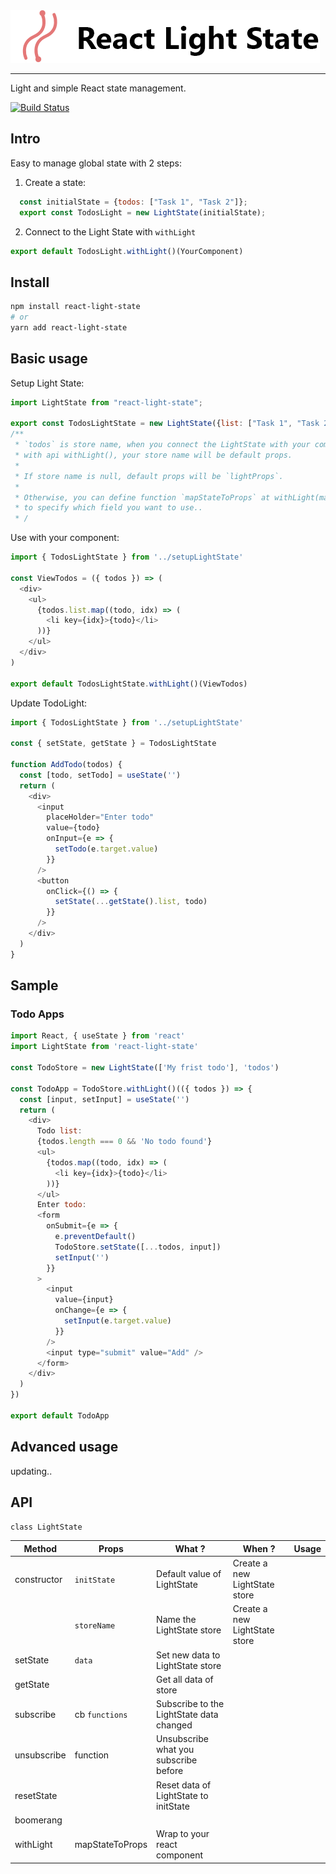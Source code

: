 <img src="https://raw.githubusercontent.com/fozg/react-light-state/dev/images/react-light-state-logo-github.png">

---

Light and simple React state management.

[![Build Status](https://fozg.visualstudio.com/react-light-state/_apis/build/status/fozg.react-light-state?branchName=master)](https://fozg.visualstudio.com/react-light-state/_build/latest?definitionId=13&branchName=master)

## Intro

Easy to manage global state with 2 steps:

1. Create a state:

```js
  const initialState = {todos: ["Task 1", "Task 2"]};
  export const TodosLight = new LightState(initialState);
```

2. Connect to the Light State with `withLight`

```js
export default TodosLight.withLight()(YourComponent)
```

## Install

```sh
npm install react-light-state
# or
yarn add react-light-state
```

## Basic usage

Setup Light State:

```js
import LightState from "react-light-state";

export const TodosLightState = new LightState({list: ["Task 1", "Task 2"]}, "todos");
/**
 * `todos` is store name, when you connect the LightState with your component
 * with api withLight(), your store name will be default props.
 *
 * If store name is null, default props will be `lightProps`.
 *
 * Otherwise, you can define function `mapStateToProps` at withLight(mapStateToProps)
 * to specify which field you want to use..
 * /
```

Use with your component:

```js
import { TodosLightState } from '../setupLightState'

const ViewTodos = ({ todos }) => (
  <div>
    <ul>
      {todos.list.map((todo, idx) => (
        <li key={idx}>{todo}</li>
      ))}
    </ul>
  </div>
)

export default TodosLightState.withLight()(ViewTodos)
```

Update TodoLight:

```js
import { TodosLightState } from '../setupLightState'

const { setState, getState } = TodosLightState

function AddTodo(todos) {
  const [todo, setTodo] = useState('')
  return (
    <div>
      <input
        placeHolder="Enter todo"
        value={todo}
        onInput={e => {
          setTodo(e.target.value)
        }}
      />
      <button
        onClick={() => {
          setState(...getState().list, todo)
        }}
      />
    </div>
  )
}
```

## Sample

### Todo Apps

```js
import React, { useState } from 'react'
import LightState from 'react-light-state'

const TodoStore = new LightState(['My frist todo'], 'todos')

const TodoApp = TodoStore.withLight()(({ todos }) => {
  const [input, setInput] = useState('')
  return (
    <div>
      Todo list:
      {todos.length === 0 && 'No todo found'}
      <ul>
        {todos.map((todo, idx) => (
          <li key={idx}>{todo}</li>
        ))}
      </ul>
      Enter todo:
      <form
        onSubmit={e => {
          e.preventDefault()
          TodoStore.setState([...todos, input])
          setInput('')
        }}
      >
        <input
          value={input}
          onChange={e => {
            setInput(e.target.value)
          }}
        />
        <input type="submit" value="Add" />
      </form>
    </div>
  )
})

export default TodoApp
```

## Advanced usage

updating..

## API

`class LightState`

| Method      | Props                       | What ?                                                    | When ?                        | Usage |
| ----------- | --------------------------- | --------------------------------------------------------- | ----------------------------- | ----- |
| constructor | `initState`                 | Default value of LightState                               | Create a new LightState store |       |
|             | `storeName`                 | Name the LightState store                                 | Create a new LightState store |       |
| setState    | `data`                      | Set new data to LightState store                          |                               |       |
| getState    |                             | Get all data of store                                     |                               |       |
| subscribe   | cb `functions`              | Subscribe to the LightState data changed                  |                               |       |
| unsubscribe | function                    | Unsubscribe what you subscribe before                     |                               |       |
| resetState  |                             | Reset data of LightState to initState                     |                               |       |
| boomerang   |                             |                                                           |                               |       |
| withLight   | mapStateToProps             | Wrap to your react component                              |                               |       |
